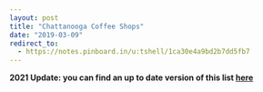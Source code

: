 ```yaml
---
layout: post
title: "Chattanooga Coffee Shops"
date: "2019-03-09"
redirect_to:
  - https://notes.pinboard.in/u:tshell/1ca30e4a9bd2b7dd5fb7
---
```


**2021 Update: you can find an up to date version of this list [here](https://notes.pinboard.in/u:tshell/1ca30e4a9bd2b7dd5fb7)**

